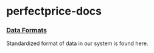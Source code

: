 # perfectprice-docs

### [Data Formats](data-formats)

   Standardized format of data in our system is found here.
